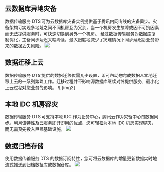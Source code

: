 ## 云数据库异地灾备
数据传输服务 DTS 可为云数据库灾备实例提供基于腾讯内网专线的灾备同步。灾备架构可实现多地域之间不同机房互为冗余，当一个机房发生故障或因不可抗因素而无法提供服务时，可快速切换到另外一个机房。
经过数据传输服务对数据库复制优化，主备同步延迟大幅降低，最大限度地减少了灾难情况下同步延迟给业务带来的数据丢失风险。
![][img1]

## 数据迁移上云
数据传输服务 DTS 提供的数据迁移仅需几步设置，即可帮助您完成数据从本地迁移上云的一系列繁琐工作。迁移过程并不影响源数据库继续对外提供服务，最小化上云过程对您业务的影响。
![][img2]

## 本地 IDC 机房容灾
数据传输服务 DTS 可支持本地 IDC 作为业务中心，腾讯云作为灾备中心的数据同步。利用该特性及云服务即开即用的优点，您可轻松为本地 IDC 机房实现容灾，而无需预先投入巨额基础设施。
![][img3]

## 数据归档存储
使用数据传输服务 DTS 的数据订阅特性，您可将云数据库的增量更新数据实时地流式推送到归档数据库或数据仓库。
![][img4]


[img1]: https://main.qcloudimg.com/raw/7f7c8aa38423095d441c5a71f88bc345.png

[img3]: https://main.qcloudimg.com/raw/9a27e2fb18b7eef72b63871a7e1a382d.png
[img4]: https://main.qcloudimg.com/raw/16cad7de58d098e3169875fc4295a54f.png